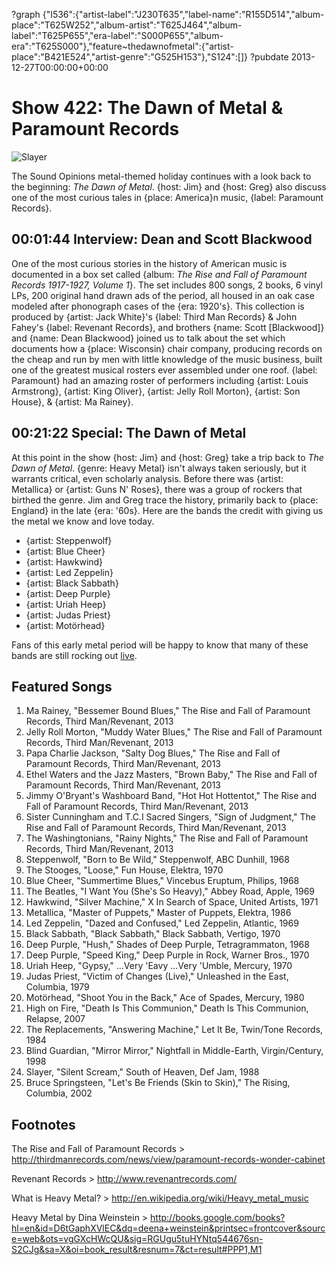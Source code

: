 ?graph {"I536":{"artist-label":"J230T635","label-name":"R155D514","album-place":"T625W252","album-artist":"T625J464","album-label":"T625P655","era-label":"S000P655","album-era":"T625S000"},"feature~thedawnofmetal":{"artist-place":"B421E524","artist-genre":"G525H153"},"S124":[]}
?pubdate 2013-12-27T00:00:00+00:00

# Show 422: The Dawn of Metal & Paramount Records

![Slayer](http://static.soundopinions.org/images/2013/dawnofmetal_web.jpg)

The Sound Opinions metal-themed holiday continues with a look back to the beginning: *The Dawn of Metal*. {host: Jim} and {host: Greg} also discuss one of the most curious tales in {place: America}n music, {label: Paramount Records}. 

## 00:01:44 Interview: Dean and Scott Blackwood
One of the most curious stories in the history of American music is documented in a box set called {album: *The Rise and Fall of Paramount Records 1917-1927, Volume 1*}. The set includes 800 songs, 2 books, 6 vinyl LPs, 200 original hand drawn ads of the period, all housed in an oak case modeled after phonograph cases of the {era: 1920's}. This collection is produced by {artist: Jack White}'s {label: Third Man Records} & John Fahey's {label: Revenant Records}, and brothers {name: Scott [Blackwood]} and {name: Dean Blackwood} joined us to talk about the set which documents how a {place: Wisconsin} chair company, producing records on the cheap and run by men with little knowledge of the music business, built one of the greatest musical rosters ever assembled under one roof. {label: Paramount} had an amazing roster of performers including {artist: Louis Armstrong}, {artist: King Oliver}, {artist: Jelly Roll Morton}, {artist: Son House}, & {artist: Ma Rainey}.

## 00:21:22 Special: The Dawn of Metal
At this point in the show {host: Jim} and {host: Greg} take a trip back to *The Dawn of Metal*. {genre: Heavy Metal} isn't always taken seriously, but it warrants critical, even scholarly analysis. Before there was {artist: Metallica} or {artist: Guns N' Roses}, there was a group of rockers that birthed the genre. Jim and Greg trace the history, primarily back to {place: England} in the late {era: '60s}. Here are the bands the credit with giving us the metal we know and love today.

- {artist: Steppenwolf}
- {artist: Blue Cheer}
- {artist: Hawkwind}
- {artist: Led Zeppelin}
- {artist: Black Sabbath}
- {artist: Deep Purple}
- {artist: Uriah Heep}
- {artist: Judas Priest}
- {artist: Motörhead}

Fans of this early metal period will be happy to know that many of these bands are still rocking out [live](http://leisureblogs.chicagotribune.com/turn_it_up/2008/08/heaviest-metal.html). 

## Featured Songs

1. Ma Rainey, "Bessemer Bound Blues," The Rise and Fall of Paramount Records, Third Man/Revenant, 2013
2. Jelly Roll Morton, "Muddy Water Blues," The Rise and Fall of Paramount Records, Third Man/Revenant, 2013
3. Papa Charlie Jackson, "Salty Dog Blues," The Rise and Fall of Paramount Records, Third Man/Revenant, 2013
4. Ethel Waters and the Jazz Masters, "Brown Baby," The Rise and Fall of Paramount Records, Third Man/Revenant, 2013
5. Jimmy O'Bryant's Washboard Band, "Hot Hot Hottentot," The Rise and Fall of Paramount Records, Third Man/Revenant, 2013
6. Sister Cunningham and T.C.I Sacred Singers, "Sign of Judgment," The Rise and Fall of Paramount Records, Third Man/Revenant, 2013
7. The Washingtonians, "Rainy Nights," The Rise and Fall of Paramount Records, Third Man/Revenant, 2013
8. Steppenwolf, "Born to Be Wild," Steppenwolf, ABC Dunhill, 1968
9. The Stooges, "Loose," Fun House, Elektra, 1970
10. Blue Cheer, "Summertime Blues," Vincebus Eruptum, Philips, 1968
11. The Beatles, "I Want You (She's So Heavy)," Abbey Road, Apple, 1969
12. Hawkwind, "Silver Machine," X In Search of Space, United Artists, 1971
13. Metallica, "Master of Puppets," Master of Puppets, Elektra, 1986
14. Led Zeppelin, "Dazed and Confused," Led Zeppelin, Atlantic, 1969
15. Black Sabbath, "Black Sabbath," Black Sabbath, Vertigo, 1970
16. Deep Purple, "Hush," Shades of Deep Purple, Tetragrammaton, 1968
17. Deep Purple, "Speed King," Deep Purple in Rock, Warner Bros., 1970
18. Uriah Heep, "Gypsy," ...Very 'Eavy ...Very 'Umble, Mercury, 1970
19. Judas Priest, "Victim of Changes (Live)," Unleashed in the East, Columbia, 1979
20. Motörhead, "Shoot You in the Back," Ace of Spades, Mercury, 1980
21. High on Fire, "Death Is This Communion," Death Is This Communion, Relapse, 2007
22. The Replacements, "Answering Machine," Let It Be, Twin/Tone Records, 1984
23. Blind Guardian, "Mirror Mirror," Nightfall in Middle-Earth, Virgin/Century, 1998
24. Slayer, "Silent Scream," South of Heaven, Def Jam, 1988
25. Bruce Springsteen, "Let's Be Friends (Skin to Skin)," The Rising, Columbia, 2002

## Footnotes

The Rise and Fall of Paramount Records > http://thirdmanrecords.com/news/view/paramount-records-wonder-cabinet

Revenant Records > http://www.revenantrecords.com/

What is Heavy Metal? > http://en.wikipedia.org/wiki/Heavy_metal_music

Heavy Metal by Dina Weinstein > http://books.google.com/books?hl=en&id=D6tGaphXVlEC&dq=deena+weinstein&printsec=frontcover&source=web&ots=vgGXcHWcQU&sig=RGUgu5tuHYNtq544676sn-S2CJg&sa=X&oi=book_result&resnum=7&ct=result#PPP1,M1
